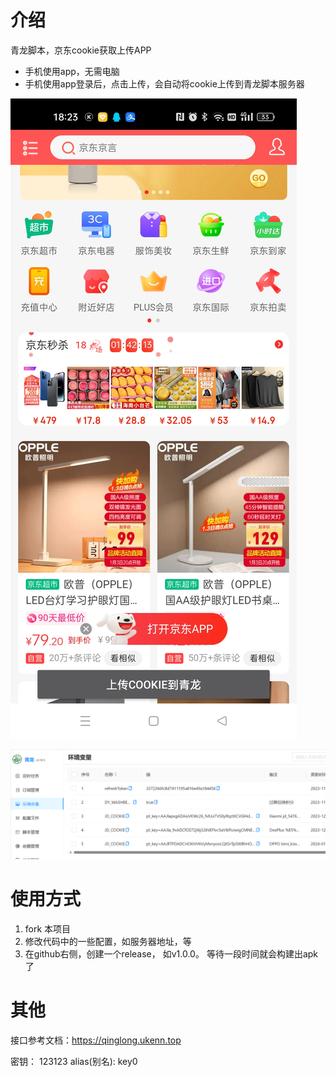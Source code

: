 # 介绍
青龙脚本，京东cookie获取上传APP
- 手机使用app，无需电脑
- 手机使用app登录后，点击上传，会自动将cookie上传到青龙脚本服务器

![doc/app.png](docs/app.png)

![doc/web.png](docs/web.png)


# 使用方式
1. fork 本项目
2. 修改代码中的一些配置，如服务器地址，等
3. 在github右侧，创建一个release， 如v1.0.0。 等待一段时间就会构建出apk了


# 其他
接口参考文档：https://qinglong.ukenn.top

密钥： 123123
alias(别名): key0 



